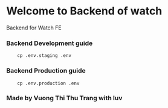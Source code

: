 # Welcome to Backend of watch

Backend for Watch FE
### Backend Development guide

```
    cp .env.staging .env
```

### Backend Production guide

```
    cp .env.production .env
```

### Made by Vuong Thi Thu Trang with luv